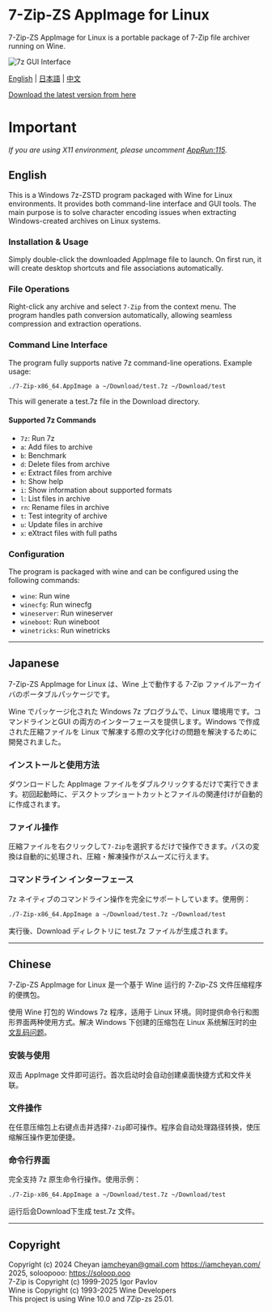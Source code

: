 # 7-Zip-ZS AppImage for Linux
7-Zip-ZS AppImage for Linux is a portable package of 7-Zip file archiver running on Wine.

![7z GUI Interface](img/image.png)

[English](#english) | [日本語](#japanese) | [中文](#chinese)

[Download the latest version from here](https://github.com/soloopooo/7z-for-Linux/releases/tag/7z)

# Important

*If you are using X11 environment, please uncomment [AppRun:115](AppRun).*

## English

This is a Windows 7z-ZSTD program packaged with Wine for Linux environments. It provides both command-line interface and GUI tools. The main purpose is to solve character encoding issues when extracting Windows-created archives on Linux systems.

### Installation & Usage

Simply double-click the downloaded AppImage file to launch. On first run, it will create desktop shortcuts and file associations automatically.

### File Operations

Right-click any archive and select `7-Zip` from the context menu. The program handles path conversion automatically, allowing seamless compression and extraction operations.

### Command Line Interface

The program fully supports native 7z command-line operations. Example usage:

```bash
./7-Zip-x86_64.AppImage a ~/Download/test.7z ~/Download/test
```

This will generate a test.7z file in the Download directory.

#### Supported 7z Commands

* `7z`: Run 7z
* `a`: Add files to archive
* `b`: Benchmark
* `d`: Delete files from archive
* `e`: Extract files from archive
* `h`: Show help
* `i`: Show information about supported formats
* `l`: List files in archive
* `rn`: Rename files in archive
* `t`: Test integrity of archive
* `u`: Update files in archive
* `x`: eXtract files with full paths

### Configuration

The program is packaged with wine and can be configured using the following commands:

* `wine`: Run wine
* `winecfg`: Run winecfg
* `wineserver`: Run wineserver
* `wineboot`: Run wineboot
* `winetricks`: Run winetricks

---

## Japanese

7-Zip-ZS AppImage for Linux は、Wine 上で動作する 7-Zip ファイルアーカイバのポータブルパッケージです。

Wine でパッケージ化された Windows 7z プログラムで、Linux 環境用です。コマンドラインとGUI の両方のインターフェースを提供します。Windows で作成された圧縮ファイルを Linux で解凍する際の文字化けの問題を解決するために開発されました。

### インストールと使用方法

ダウンロードした AppImage ファイルをダブルクリックするだけで実行できます。初回起動時に、デスクトップショートカットとファイルの関連付けが自動的に作成されます。

### ファイル操作

圧縮ファイルを右クリックして`7-Zip`を選択するだけで操作できます。パスの変換は自動的に処理され、圧縮・解凍操作がスムーズに行えます。

### コマンドライン インターフェース

7z ネイティブのコマンドライン操作を完全にサポートしています。使用例：

```bash
./7-Zip-x86_64.AppImage a ~/Download/test.7z ~/Download/test
```

実行後、Download ディレクトリに test.7z ファイルが生成されます。

---

## Chinese

7-Zip-ZS AppImage for Linux 是一个基于 Wine 运行的 7-Zip-ZS 文件压缩程序的便携包。

使用 Wine 打包的 Windows 7z 程序，适用于 Linux 环境。同时提供命令行和图形界面两种使用方式。解决 Windows 下创建的压缩包在 Linux 系统解压时的[中文乱码问题](https://superuser.com/questions/554108/extracting-a-zip-file-with-japanese-characters-in-the-archive-s-filenames)。

### 安装与使用

双击 AppImage 文件即可运行。首次启动时会自动创建桌面快捷方式和文件关联。

### 文件操作

在任意压缩包上右键点击并选择`7-Zip`即可操作。程序会自动处理路径转换，使压缩解压操作更加便捷。

### 命令行界面

完全支持 7z 原生命令行操作。使用示例：

```bash
./7-Zip-x86_64.AppImage a ~/Download/test.7z ~/Download/test
```

运行后会Download下生成 test.7z 文件。

---

## Copyright

Copyright (c) 2024 Cheyan <iamcheyan@gmail.com> https://iamcheyan.com/  
2025, soloopooo: https://soloop.ooo  
7-Zip is Copyright (c) 1999-2025 Igor Pavlov  
Wine is Copyright (c) 1993-2025 Wine Developers  
This project is using Wine 10.0 and 7Zip-zs 25.01.  
